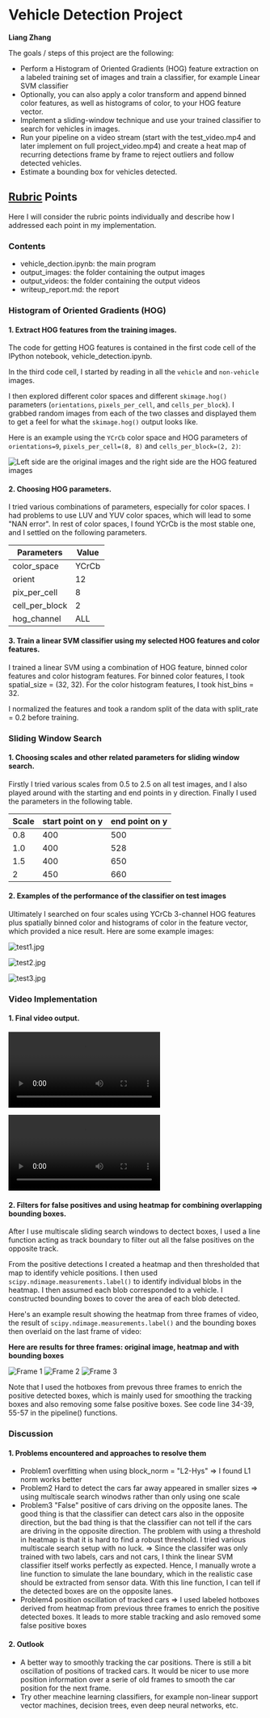 # Vehicle Detection Project
**Liang Zhang**

The goals / steps of this project are the following:

* Perform a Histogram of Oriented Gradients (HOG) feature extraction on a labeled training set of images and train a classifier, for example Linear SVM classifier
* Optionally, you can also apply a color transform and append binned color features, as well as histograms of color, to your HOG feature vector. 
* Implement a sliding-window technique and use your trained classifier to search for vehicles in images.
* Run your pipeline on a video stream (start with the test_video.mp4 and later implement on full project_video.mp4) and create a heat map of recurring detections frame by frame to reject outliers and follow detected vehicles.
* Estimate a bounding box for vehicles detected.

[//]: # (Image References)
[image1]: ./output_images/car_not_car.png
[image2]: ./output_images/HOG.png
[image3]: ./output_images/sliding_windows.jpg
[image4_1]: ./output_images/test1_raw.png
[image4_2]: ./output_images/test2_raw.png
[image4_3]: ./output_images/test3_raw.png
[image5]: ./output_images/test4.png
[image6]: ./output_images/test5.png
[image7]: ./output_images/test6.png
[video1]: ./output_videos/project_video.mp4
[video2]: ./output_videos/test_video.mp4

## [Rubric](https://review.udacity.com/#!/rubrics/513/view) Points
Here I will consider the rubric points individually and describe how I addressed each point in my implementation.  

### Contents
* vehicle_dection.ipynb: the main program
* output_images: the folder containing the output images
* output_videos: the folder containing the output videos
* writeup_report.md: the report

### Histogram of Oriented Gradients (HOG)

#### 1. Extract HOG features from the training images.

The code for getting HOG features is contained in the first code cell of the IPython notebook, vehicle_detection.ipynb.

In the third code cell, I started by reading in all the `vehicle` and `non-vehicle` images. 

I then explored different color spaces and different `skimage.hog()` parameters (`orientations`, `pixels_per_cell`, and `cells_per_block`).  I grabbed random images from each of the two classes and displayed them to get a feel for what the `skimage.hog()` output looks like.

Here is an example using the `YCrCb` color space and HOG parameters of `orientations=9`, `pixels_per_cell=(8, 8)` and `cells_per_block=(2, 2)`:

![Left side are the original images and the right side are the HOG featured images][image2]

#### 2. Choosing HOG parameters.

I tried various combinations of parameters, especially for color spaces. I had problems to use LUV and YUV color spaces, which will lead to some "NAN error". In rest of color spaces, I found YCrCb is the most stable one, and I settled on the following parameters.

Parameters | Value
-----------|------ 
color_space | YCrCb
orient | 12 
pix_per_cell | 8 
cell_per_block | 2 
hog_channel | ALL

#### 3. Train a linear SVM classifier using my selected HOG features and color features.

I trained a linear SVM using a combination of HOG feature, binned color features and color histogram features. For binned color features, I took spatial_size = (32, 32). For the color histogram features, I took hist_bins = 32. 

I normalized the features and took a random split of the data with split_rate = 0.2  before training.
### Sliding Window Search

#### 1. Choosing scales and other related parameters for sliding window search. 

Firstly I tried various scales from 0.5 to 2.5 on all test images, and I also played around with the starting and end points in y direction. Finally I used the parameters in the following table.

Scale | start point on y | end point on y
------| ---------------- | --------------
0.8 | 400 | 500
1.0 | 400 | 528
1.5 | 400 | 650
2   | 450 | 660

#### 2. Examples of the performance of the classifier on test images

Ultimately I searched on four scales using YCrCb 3-channel HOG features plus spatially binned color and histograms of color in the feature vector, which provided a nice result.  Here are some example images:

![test1.jpg][image4_1]

![test2.jpg][image4_2]

![test3.jpg][image4_3]

### Video Implementation

#### 1. Final video output. 

![Link to the test video][video2]

![Link to the project video][video1]

#### 2.  Filters for false positives and using heatmap for combining overlapping bounding boxes.
After I use multiscale sliding search windows to dectect boxes, I used a line function acting as track boundary to filter out all the false positives on the opposite track. 

From the positive detections I created a heatmap and then thresholded that map to identify vehicle positions.  I then used `scipy.ndimage.measurements.label()` to identify individual blobs in the heatmap.  I then assumed each blob corresponded to a vehicle.  I constructed bounding boxes to cover the area of each blob detected.  

Here's an example result showing the heatmap from three frames of video, the result of `scipy.ndimage.measurements.label()` and the bounding boxes then overlaid on the last frame of video:

**Here are results for three frames: original image, heatmap and with bounding boxes**

![Frame 1][image5]
![Frame 2][image6]
![Frame 3][image7]

Note that I used the hotboxes from prevous three frames to enrich the positive detected boxes, which is mainly used for smoothing the tracking boxes and also removing some false positive boxes. See code line 34-39, 55-57 in the pipeline() functions.

### Discussion

#### 1. Problems encountered and approaches to resolve them
* Problem1
overfitting when using block_norm = "L2-Hys" 
=> I found L1 norm works better
* Problem2
Hard to detect the cars far away appeared in smaller sizes 
=> using multiscale search winodws rather than only using one scale
* Problem3
"False" positive of cars driving on the opposite lanes. The good thing is that the classifier can detect cars also in the opposite direction, but the bad thing is that the classifier can not tell if the cars are driving in the opposite direction. The problem with using a threshold in heatmap is that it is hard to find a robust threshold. I tried various multiscale search setup with no luck.
=> Since the classifer was only trained with two labels, cars and not cars, I think the linear SVM classifier itself works perfectly as expected. Hence, I manually wrote a line function to simulate the lane boundary, which in the realistic case should be extracted from sensor data. With this line function, I can tell if the detected boxes are on the opposite lanes.
* Problem4
position oscillation of tracked cars
=> I used labeled hotboxes derived from heatmap from previous three frames to enrich the positive detected boxes. It leads to more stable tracking and aslo removed some false positive boxes 

#### 2. Outlook
* A better way to smoothly tracking the car positions. There is still a bit oscillation of positions of tracked cars. It would be nicer to use more position information over a serie of old frames to smooth the car position for the next frame.
* Try other meachine learning classifiers, for example non-linear support vector machines,  decision trees, even deep neural networks, etc.

